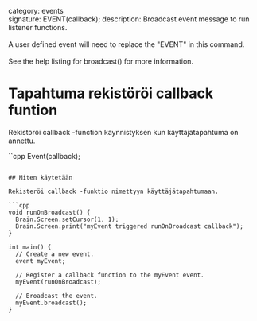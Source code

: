 category: events  
signature: EVENT(callback);
description: Broadcast event message to run listener functions.<br /><br />A user defined event will need to replace the "EVENT" in this command.<br /><br />See the help listing for broadcast() for more information.  

# Tapahtuma rekistöröi callback funtion

Rekistöröi callback -function käynnistyksen kun käyttäjätapahtuma on annettu.

``cpp
Event(callback);
```

## Miten käytetään

Rekisteröi callback -funktio nimettyyn käyttäjätapahtumaan.

```cpp
void runOnBroadcast() {
  Brain.Screen.setCursor(1, 1);
  Brain.Screen.print("myEvent triggered runOnBroadcast callback");
}

int main() {
  // Create a new event.
  event myEvent;

  // Register a callback function to the myEvent event.
  myEvent(runOnBroadcast);

  // Broadcast the event.
  myEvent.broadcast();
}
```

<advanced>
</advanced>